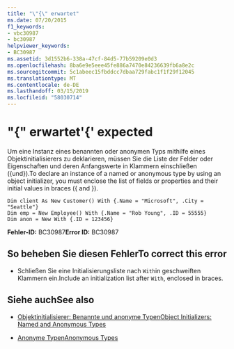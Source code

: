 ```yaml
---
title: "\"{\" erwartet"
ms.date: 07/20/2015
f1_keywords:
- vbc30987
- bc30987
helpviewer_keywords:
- BC30987
ms.assetid: 3d1552b6-338a-47cf-84d5-77b59209e0d3
ms.openlocfilehash: 8ba6e9e5eee45fe886a7470e84236639fb6a8e2c
ms.sourcegitcommit: 5c1abeec15fbddcc7dbaa729fabc1f1f29f12045
ms.translationtype: MT
ms.contentlocale: de-DE
ms.lasthandoff: 03/15/2019
ms.locfileid: "58030714"
---
```

# <a name="-expected"></a><span data-ttu-id="1c718-102">"{" erwartet</span><span class="sxs-lookup"><span data-stu-id="1c718-102">'{' expected</span></span>
<span data-ttu-id="1c718-103">Um eine Instanz eines benannten oder anonymen Typs mithilfe eines Objektinitialisierers zu deklarieren, müssen Sie die Liste der Felder oder Eigenschaften und deren Anfangswerte in Klammern einschließen ({und}).</span><span class="sxs-lookup"><span data-stu-id="1c718-103">To declare an instance of a named or anonymous type by using an object initializer, you must enclose the list of fields or properties and their initial values in braces ({ and }).</span></span>  
  
```  
Dim client As New Customer() With {.Name = "Microsoft", .City = "Seattle"}  
Dim emp = New Employee() With {.Name = "Rob Young", .ID = 55555}  
Dim anon = New With {.ID = 123456}  
```  
  
 <span data-ttu-id="1c718-104">**Fehler-ID:** BC30987</span><span class="sxs-lookup"><span data-stu-id="1c718-104">**Error ID:** BC30987</span></span>  
  
## <a name="to-correct-this-error"></a><span data-ttu-id="1c718-105">So beheben Sie diesen Fehler</span><span class="sxs-lookup"><span data-stu-id="1c718-105">To correct this error</span></span>  
  
-   <span data-ttu-id="1c718-106">Schließen Sie eine Initialisierungsliste nach `With`in geschweiften Klammern ein.</span><span class="sxs-lookup"><span data-stu-id="1c718-106">Include an initialization list after `With`, enclosed in braces.</span></span>  
  
## <a name="see-also"></a><span data-ttu-id="1c718-107">Siehe auch</span><span class="sxs-lookup"><span data-stu-id="1c718-107">See also</span></span>

- [<span data-ttu-id="1c718-108">Objektinitialisierer: Benannte und anonyme Typen</span><span class="sxs-lookup"><span data-stu-id="1c718-108">Object Initializers: Named and Anonymous Types</span></span>](../../visual-basic/programming-guide/language-features/objects-and-classes/object-initializers-named-and-anonymous-types.md)

- [<span data-ttu-id="1c718-109">Anonyme Typen</span><span class="sxs-lookup"><span data-stu-id="1c718-109">Anonymous Types</span></span>](../../visual-basic/programming-guide/language-features/objects-and-classes/anonymous-types.md)
